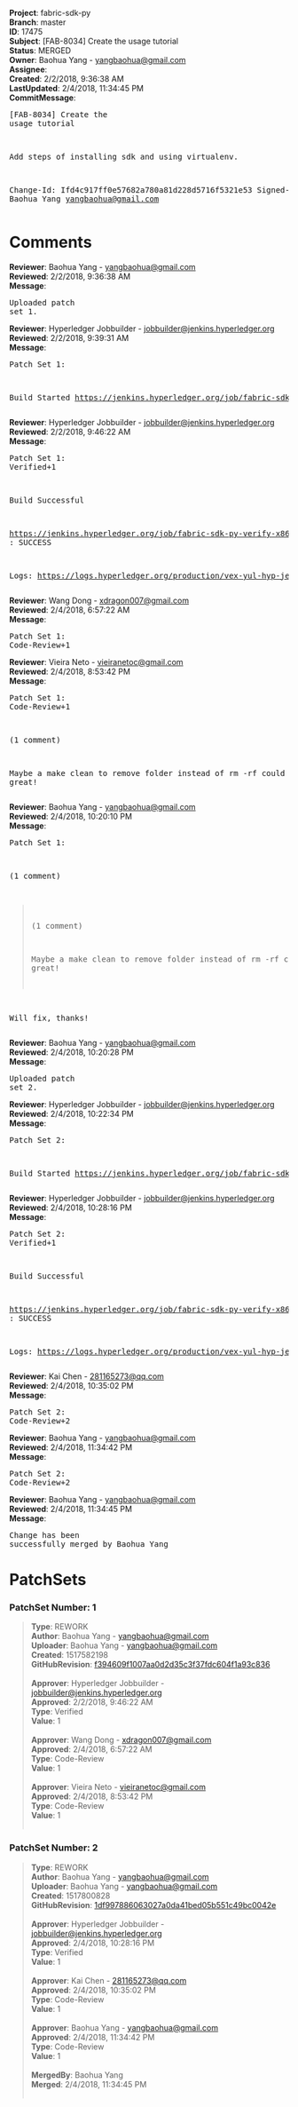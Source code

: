 <strong>Project</strong>: fabric-sdk-py<br><strong>Branch</strong>: master<br><strong>ID</strong>: 17475<br><strong>Subject</strong>: [FAB-8034] Create the usage tutorial<br><strong>Status</strong>: MERGED<br><strong>Owner</strong>: Baohua Yang - yangbaohua@gmail.com<br><strong>Assignee</strong>:<br><strong>Created</strong>: 2/2/2018, 9:36:38 AM<br><strong>LastUpdated</strong>: 2/4/2018, 11:34:45 PM<br><strong>CommitMessage</strong>:<br><pre>[FAB-8034] Create the usage tutorial

Add steps of installing sdk and using virtualenv.

Change-Id: Ifd4c917ff0e57682a780a81d228d5716f5321e53
Signed-off-by: Baohua Yang <yangbaohua@gmail.com>
</pre><h1>Comments</h1><strong>Reviewer</strong>: Baohua Yang - yangbaohua@gmail.com<br><strong>Reviewed</strong>: 2/2/2018, 9:36:38 AM<br><strong>Message</strong>: <pre>Uploaded patch set 1.</pre><strong>Reviewer</strong>: Hyperledger Jobbuilder - jobbuilder@jenkins.hyperledger.org<br><strong>Reviewed</strong>: 2/2/2018, 9:39:31 AM<br><strong>Message</strong>: <pre>Patch Set 1:

Build Started https://jenkins.hyperledger.org/job/fabric-sdk-py-verify-x86_64/316/</pre><strong>Reviewer</strong>: Hyperledger Jobbuilder - jobbuilder@jenkins.hyperledger.org<br><strong>Reviewed</strong>: 2/2/2018, 9:46:22 AM<br><strong>Message</strong>: <pre>Patch Set 1: Verified+1

Build Successful 

https://jenkins.hyperledger.org/job/fabric-sdk-py-verify-x86_64/316/ : SUCCESS

Logs: https://logs.hyperledger.org/production/vex-yul-hyp-jenkins-3/fabric-sdk-py-verify-x86_64/316</pre><strong>Reviewer</strong>: Wang Dong - xdragon007@gmail.com<br><strong>Reviewed</strong>: 2/4/2018, 6:57:22 AM<br><strong>Message</strong>: <pre>Patch Set 1: Code-Review+1</pre><strong>Reviewer</strong>: Vieira Neto - vieiranetoc@gmail.com<br><strong>Reviewed</strong>: 2/4/2018, 8:53:42 PM<br><strong>Message</strong>: <pre>Patch Set 1: Code-Review+1

(1 comment)

Maybe a make clean to remove folder instead of rm -rf could be great!</pre><strong>Reviewer</strong>: Baohua Yang - yangbaohua@gmail.com<br><strong>Reviewed</strong>: 2/4/2018, 10:20:10 PM<br><strong>Message</strong>: <pre>Patch Set 1:

(1 comment)

> (1 comment)
 > 
 > Maybe a make clean to remove folder instead of rm -rf could be
 > great!

Will fix, thanks!</pre><strong>Reviewer</strong>: Baohua Yang - yangbaohua@gmail.com<br><strong>Reviewed</strong>: 2/4/2018, 10:20:28 PM<br><strong>Message</strong>: <pre>Uploaded patch set 2.</pre><strong>Reviewer</strong>: Hyperledger Jobbuilder - jobbuilder@jenkins.hyperledger.org<br><strong>Reviewed</strong>: 2/4/2018, 10:22:34 PM<br><strong>Message</strong>: <pre>Patch Set 2:

Build Started https://jenkins.hyperledger.org/job/fabric-sdk-py-verify-x86_64/317/</pre><strong>Reviewer</strong>: Hyperledger Jobbuilder - jobbuilder@jenkins.hyperledger.org<br><strong>Reviewed</strong>: 2/4/2018, 10:28:16 PM<br><strong>Message</strong>: <pre>Patch Set 2: Verified+1

Build Successful 

https://jenkins.hyperledger.org/job/fabric-sdk-py-verify-x86_64/317/ : SUCCESS

Logs: https://logs.hyperledger.org/production/vex-yul-hyp-jenkins-3/fabric-sdk-py-verify-x86_64/317</pre><strong>Reviewer</strong>: Kai Chen - 281165273@qq.com<br><strong>Reviewed</strong>: 2/4/2018, 10:35:02 PM<br><strong>Message</strong>: <pre>Patch Set 2: Code-Review+2</pre><strong>Reviewer</strong>: Baohua Yang - yangbaohua@gmail.com<br><strong>Reviewed</strong>: 2/4/2018, 11:34:42 PM<br><strong>Message</strong>: <pre>Patch Set 2: Code-Review+2</pre><strong>Reviewer</strong>: Baohua Yang - yangbaohua@gmail.com<br><strong>Reviewed</strong>: 2/4/2018, 11:34:45 PM<br><strong>Message</strong>: <pre>Change has been successfully merged by Baohua Yang</pre><h1>PatchSets</h1><h3>PatchSet Number: 1</h3><blockquote><strong>Type</strong>: REWORK<br><strong>Author</strong>: Baohua Yang - yangbaohua@gmail.com<br><strong>Uploader</strong>: Baohua Yang - yangbaohua@gmail.com<br><strong>Created</strong>: 1517582198<br><strong>GitHubRevision</strong>: [f394609f1007aa0d2d35c3f37fdc604f1a93c836](https://github.com/hyperledger/fabric-sdk-py/commit/f394609f1007aa0d2d35c3f37fdc604f1a93c836)<br><br><strong>Approver</strong>: Hyperledger Jobbuilder - jobbuilder@jenkins.hyperledger.org<br><strong>Approved</strong>: 2/2/2018, 9:46:22 AM<br><strong>Type</strong>: Verified<br><strong>Value</strong>: 1<br><br><strong>Approver</strong>: Wang Dong - xdragon007@gmail.com<br><strong>Approved</strong>: 2/4/2018, 6:57:22 AM<br><strong>Type</strong>: Code-Review<br><strong>Value</strong>: 1<br><br><strong>Approver</strong>: Vieira Neto - vieiranetoc@gmail.com<br><strong>Approved</strong>: 2/4/2018, 8:53:42 PM<br><strong>Type</strong>: Code-Review<br><strong>Value</strong>: 1<br><br></blockquote><h3>PatchSet Number: 2</h3><blockquote><strong>Type</strong>: REWORK<br><strong>Author</strong>: Baohua Yang - yangbaohua@gmail.com<br><strong>Uploader</strong>: Baohua Yang - yangbaohua@gmail.com<br><strong>Created</strong>: 1517800828<br><strong>GitHubRevision</strong>: [1df997886063027a0da41bed05b551c49bc0042e](https://github.com/hyperledger/fabric-sdk-py/commit/1df997886063027a0da41bed05b551c49bc0042e)<br><br><strong>Approver</strong>: Hyperledger Jobbuilder - jobbuilder@jenkins.hyperledger.org<br><strong>Approved</strong>: 2/4/2018, 10:28:16 PM<br><strong>Type</strong>: Verified<br><strong>Value</strong>: 1<br><br><strong>Approver</strong>: Kai Chen - 281165273@qq.com<br><strong>Approved</strong>: 2/4/2018, 10:35:02 PM<br><strong>Type</strong>: Code-Review<br><strong>Value</strong>: 1<br><br><strong>Approver</strong>: Baohua Yang - yangbaohua@gmail.com<br><strong>Approved</strong>: 2/4/2018, 11:34:42 PM<br><strong>Type</strong>: Code-Review<br><strong>Value</strong>: 1<br><br><strong>MergedBy</strong>: Baohua Yang<br><strong>Merged</strong>: 2/4/2018, 11:34:45 PM<br><br></blockquote>